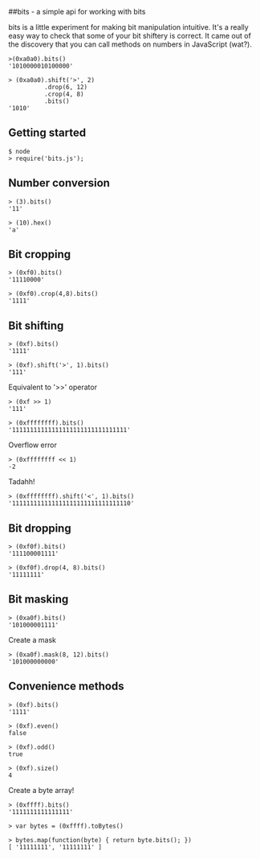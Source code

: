##bits - a simple api for working with bits

bits is a little experiment for making bit manipulation intuitive. It's a really easy way to check that some of your bit shiftery is correct. It came out of the discovery that you can call methods on numbers in JavaScript (wat?).

    >(0xa0a0).bits()
    '1010000010100000'
    
    > (0xa0a0).shift('>', 2)
              .drop(6, 12)
              .crop(4, 8)
              .bits()
    '1010'


## Getting started
    $ node
    > require('bits.js');

## Number conversion 
    > (3).bits()
    '11'

    > (10).hex()
    'a'

## Bit cropping
    > (0xf0).bits()
    '11110000'
    
    > (0xf0).crop(4,8).bits()
    '1111'

## Bit shifting
    > (0xf).bits()
    '1111'
    
    > (0xf).shift('>', 1).bits()
    '111'

Equivalent to '>>' operator

    > (0xf >> 1)
    '111'
    
    > (0xffffffff).bits()
    '11111111111111111111111111111111'

Overflow error

    > (0xffffffff << 1)
    -2

Tadahh!

    > (0xffffffff).shift('<', 1).bits()
    '111111111111111111111111111111110'

## Bit dropping
    > (0xf0f).bits()
    '111100001111'
    
    > (0xf0f).drop(4, 8).bits()
    '11111111'

## Bit masking
    > (0xa0f).bits()
    '101000001111'

Create a mask

    > (0xa0f).mask(8, 12).bits()
    '101000000000'

## Convenience methods
    > (0xf).bits()
    '1111'
    
    > (0xf).even()
    false
    
    > (0xf).odd()
    true
    
    > (0xf).size()
    4

Create a byte array!

    > (0xffff).bits()
    '1111111111111111'
    
    > var bytes = (0xffff).toBytes()
    
    > bytes.map(function(byte) { return byte.bits(); })
    [ '11111111', '11111111' ]
